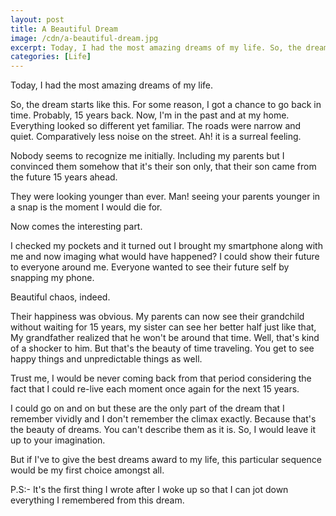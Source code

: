```yaml
---
layout: post
title: A Beautiful Dream
image: /cdn/a-beautiful-dream.jpg
excerpt: Today, I had the most amazing dreams of my life. So, the dream starts like this. For some reason, I got a chance to go back in time.
categories: [Life]
---
```


Today, I had the most amazing dreams of my life.

So, the dream starts like this. For some reason, I got a chance to go back in time. Probably, 15 years back. Now, I'm in the past and at my home. Everything looked so different yet familiar. The roads were narrow and quiet. Comparatively less noise on the street. Ah! it is a surreal feeling.

Nobody seems to recognize me initially. Including my parents but I convinced them somehow that it's their son only, that their son came from the future 15 years ahead.

They were looking younger than ever. Man! seeing your parents younger in a snap is the moment I would die for.

Now comes the interesting part.

I checked my pockets and it turned out I brought my smartphone along with me and now imaging what would have happened? I could show their future to everyone around me. Everyone wanted to see their future self by snapping my phone.

Beautiful chaos, indeed.

Their happiness was obvious. My parents can now see their grandchild without waiting for 15 years, my sister can see her better half just like that, My grandfather realized that he won't be around that time. Well, that's kind of a shocker to him. But that's the beauty of time traveling. You get to see happy things and unpredictable things as well.

Trust me, I would be never coming back from that period considering the fact that I could re-live each moment once again for the next 15 years.

I could go on and on but these are the only part of the dream that I remember vividly and I don't remember the climax exactly. Because that's the beauty of dreams. You can't describe them as it is. So, I would leave it up to your imagination.

But if I've to give the best dreams award to my life, this particular sequence would be my first choice amongst all.

P.S:- It's the first thing I wrote after I woke up so that I can jot down everything I remembered from this dream.